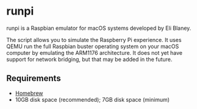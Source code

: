 # runpi

runpi is a Raspbian emulator for macOS systems developed by Eli Blaney.

The script allows you to simulate the Raspberry Pi experience. It uses QEMU run the full Raspbian buster operating system on your macOS computer by emulating the ARM1176 architecture. It does not yet have support for network bridging, but that may be added in the future.

## Requirements

- [Homebrew](https://brew.sh)
- 10GB disk space (recommended); 7GB disk space (minimum)
